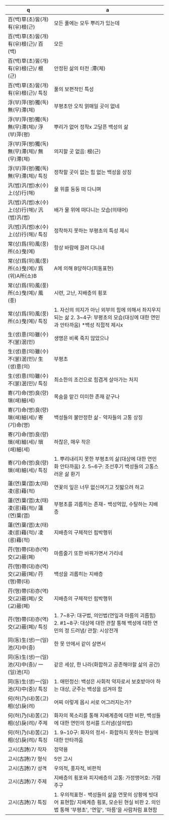 q | a
---|---
百(백)草(초)皆(개)有(유)根(근)		| 모든 풀에는 모두 뿌리가 있는데
百(백)草(초)皆(개)有(유)根(근)/ 百(백)		| 모든
百(백)草(초)皆(개)有(유)根(근)/ 根(근)		| 안정된 삶의 터전 :滯(체)​
百(백)草(초)皆(개)有(유)根(근)/ 특징		| 풀의 보편적인 특성
浮(부)萍(평)獨(독)無(무)滯(체)		| 부평초만 오직 얽매일 곳이 없네
浮(부)萍(평)獨(독)無(무)滯(체)/ 浮(부)萍(평)		| 뿌리가 없어 정착x 고달픈 백성의 삶
浮(부)萍(평)獨(독)無(무)滯(체)/ 無(무)滯(체)		| 의지할 곳 없음: 根(근)
浮(부)萍(평)獨(독)無(무)滯(체)/ 특징		| 정착할 곳이 없는 힘 없는 백성을 상징
汎(범)汎(범)水(수)上(상)行(해)		| 물 위를 둥둥 떠 다니며
汎(범)汎(범)水(수)上(상)行(해)/ 汎(범)汎(범)		| 배가 물 위에 떠다니는 모습(의태어)
汎(범)汎(범)水(수)上(상)行(해)/ 특징		| 정착하지 못하는 부평초의 특성 제시
常(상)爲(위)風(풍)所(소)曳(예)		| 항상 바람에 끌려 다니네
常(상)爲(위)風(풍)所(소)曳(예)/ 爲(위)A所(소)B		| A에 의해 B당하다(피동표현)​
常(상)爲(위)風(풍)所(소)曳(예)/ 風(풍)		| 시련, 고난, 지배층의 횡포
常(상)爲(위)風(풍)所(소)曳(예)/ 특징		| 1. 자신의 의지가 아닌 외부의 힘에 의해서 좌지우지되는 삶 2. 3~4구: 부평초의 모습(대싱에 대한 연민과 안타까움) *백성 직접적 제시x
生(생)意(의)雖(수)不(불)泯(민)		| 생명은 비록 죽지 않았으나
生(생)意(의)雖(수)不(불)泯(민)/ 生(생)意(의)		| 부평초
生(생)意(의)雖(수)不(불)泯(민)/ 특징		| 최소한의 조건으로 힘겹게 살아가는 처지
寄(기)命(명)良(량)瑣(쇄)細(세)		| 목숨을 맡긴 미미한 존재 같구나
寄(기)命(명)良(량)瑣(쇄)細(세)/ 寄(기)命(명)		| 백성들의 불안정한 삶- 약자들의 고통 상징
寄(기)命(명)良(량)瑣(쇄)細(세)/ 瑣(쇄)細(세)		| 하찮은, 매우 작은
寄(기)命(명)良(량)瑣(쇄)細(세)/ 특징		| 1. 뿌리내리지 못한 부평초의 삶(대상에 대한 연민화 안타까움) 2. 5~6구: 조선후기 백성들의 고통스러운 삶 환기
蓮(연)葉(엽)太(태)凌(릉)藉(적)		| 연꽃의 잎은 너무 없신여기고 짓밟으려 하고
蓮(연)葉(엽)太(태)凌(릉)藉(적)/ 蓮(연)葉(엽)		| 부평초를 괴롭히는 존재- 백성억압, 수탈하는 지배층
蓮(연)葉(엽)太(태)凌(릉)藉(적)/ 凌(릉)藉(적)		| 지배층의 구체적인 핍박행위
荇(행)帶(대)亦(역)交(교)蔽(폐)		| 마름줄기 또한 바꿔가면서 가리네
荇(행)帶(대)亦(역)交(교)蔽(폐)/ 荇(행)帶(대)		| 백성을 괴롭히는 지배층
荇(행)帶(대)亦(역)交(교)蔽(폐)/ 交(교)蔽(폐)		| 지배층의 구체적인 핍박행위
荇(행)帶(대)亦(역)交(교)蔽(폐)/ 특징		| 1. 7~8구: 대구법, 의인법(연잎과 마름의 괴롭힘) 2. #1~8구: 대상에 대한 관찰 통해 백성에 대한 연민의 정 드러냄/ 관찰: 시상전개
同(동)生(생)一(일)池(지)中(중)		| 한 못 안에서 같이 살면서
同(동)生(생)一(일)池(지)中(중)/ 一(일)池(지)		| 같은 세상, 한 나라(화합하고 공존해야할 삶의 공간)
同(동)生(생)一(일)池(지)中(중)/ 특징		| 1. 애민정신: 백성은 사회적 약자로서 보호받아야 하는 대상, 군주는 백성을 섬겨야 함
何(하)乃(내)苦(고)相(상)戾(려)		| 어찌 이렇게 몹시 서로 어그러지는가?
何(하)乃(내)苦(고)相(상)戾(려)/ 주제		| 화자의 목소리를 통해 지배계층에 대한 비판, 백성들에 대한 연민의 정서를 드러냄(설의법)
何(하)乃(내)苦(고)相(상)戾(려)/ 특징		| 1. 9~10구: 화자의 정서- 화합하지 못하는 현실에 대한 안타까움
고시(古詩​)7/ 작자		| 정약용
고시(古詩​)7/ 형식		| 5언 고시
고시(古詩​)7/ 성격		| 우의적, 풍자적, 비판적
고시(古詩​)7/ 주제		| 지배층의 횡포와 피지배층의 고통: 가정맹어호: 가렴주구
고시(古詩​)7/ 특징		| 1. 우의적표현- 백성들의 삶을 연못의 상황에 빗대어 표현함/ 지배계층 횡포, 모순된 현실 비판 2. 의인법 통해 '부평초', '연잎', '마름'을 사람처럼 표현함